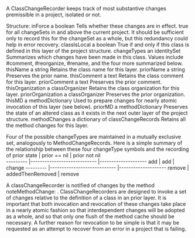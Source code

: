 A ClassChangeRecorder keeps track of most substantive changes premissible in a project, isolated or not.

Structure:
inForce		a boolean
			Tells whether these changes are in effect.
			true for all changeSets in and above the current project.
			It should be sufficient only to record this for the changeSet
			as a whole, but this redundancy could help in error recovery.
classIsLocal	a boolean
			True if and only if this class is defined in this layer of the
			project structure.
changeTypes an identitySet
			Summarizes which changes have been made in this class.
			Values include #comment, #reorganize, #rename,
			and the four more summarized below.
thisName	a string
			Retains the class name for this layer.
priorName	a string
			Preserves the prior name.
thisComment	a text
			Retains the class comment for this layer.
priorComment	a text
			Preserves the prior comment.
thisOrganization	a classOrganizer
			Retains the class organization for this layer.
priorOrganization	a classOrganizer
			Preserves the prior organization.
thisMD	a methodDictionary
			Used to prepare changes for nearly atomic invocation
			of this layer (see below).
priorMD	a methodDictionary
			Preserves the state of an altered class as it exists in the next
			outer layer of the project structure.
methodChanges		a dictionary of classChangeRecords
			Retains all the method changes for this layer.

Four of the possible changeTypes are maintained in a mutually exclusive set, analogously to MethodChangeRecords.  Here is a simple summary of the relationship between these four changeType symbols and the recording of prior state
			|	prior == nil			|	prior not nil	
	---------	|----------------------------	|--------------------
	add		|	add					|	change
	---------	|----------------------------	|--------------------
	remove	|	addedThenRemoved	|	remove

A classChangeRecorder is notified of changes by the method
		noteMethodChange: <ClassChangeRecord>.
ClassChangeRecorders are designed to invoke a set of changes relative to the definition of a class in an prior layer.  It is important that both invocation and revocation of these changes take place in a nearly atomic fashion so that interdependent changes will be adopted as a whole, and so that only one flush of the method cache should be necessary.  A further reason for revocation to be simple is that it may be requested as an attempt to recover from an error in a project that is failing.